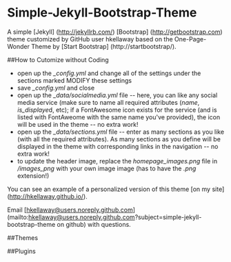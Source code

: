 Simple-Jekyll-Bootstrap-Theme
=============================

A simple [Jekyll] (http://jekyllrb.com/) [Bootstrap] (http://getbootstrap.com) theme customized by GitHub user hkellaway based on the One-Page-Wonder Theme by [Start Bootstrap] (http://startbootstrap/).

##How to Cutomize without Coding

- open up the *_config.yml* and change all of the settings under the sections marked MODIFY these settings
- save *_config.yml* and close
- open up the *_data/socialmedia.yml* file -- here, you can like any social media service (make sure to name all required attributes (*name*, *is_displaye*d, etc); if a FontAwesome icon exists for the service (and is listed with FontAweome with the same name you've provided), the icon will be used in the theme -- no extra work!
- open up the *_data/sections.yml* file -- enter as many sections as you like (with all the required attributes). As many sections as you define will be displayed in the theme with corresponding links in the navigation -- no extra work!
- to update the header image, replace the *homepage_images.png* file in */images_png* with your own image image (has to have the *.png* extension!)

You can see an example of a personalized version of this theme [on my site] (http://hkellaway.github.io/).

Email [hkellaway@users.noreply.github.com] (mailto:hkellaway@users.noreply.github.com?subject=simple-jekyll-bootstrap-theme on github) with questions.


##Themes

##Plugins
